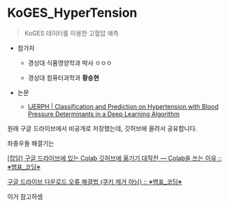 # KoGES_HyperTension

>  KoGES 데이터를 이용한 고혈압 예측

- 참가자
  
  - 경상대 식품영양학과 박사 ㅇㅇㅇ
  
  - 경상대 컴퓨터과학과 **황승현**

- 논문
  
  - [IJERPH | Classification and Prediction on Hypertension with Blood Pressure Determinants in a Deep Learning Algorithm](https://www.mdpi.com/1660-4601/19/22/15301)



원래 구글 드라이브에서 비공개로 저장했는데, 깃허브에 올려서 공유합니다.



좌충우돌 해결기는 

[[잡담] 구글 드라이브에 있는 Colab 깃허브에 옮기기 대작전 &mdash; Colab을 쓰는 이유 :: ※뱀표_코딩※](https://baemsul.tistory.com/137)

[구글 드라이브 다운로드 오류 해결법 (쿠키 제거 아님) :: ※뱀표_코딩※](https://baemsul.tistory.com/138)



이거 참고하셈
